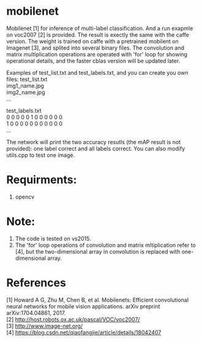 # mobilenet
Mobilenet [1] for inference of multi-label classification. And a run exapmle on voc2007 [2] is provided. The result is exectly the same with the caffe version. The weight is trained on caffe with a pretrained mobilent on Imagenet [3], and splited into several binary files. The convolution and matrix multiplication operations are operated with 'for' loop for showing operational details, and the faster cblas version will be updated later.

Examples of test_list.txt and test_labels.txt, and you can create you own files:
test_list.txt  
img1_name.jpg</br>
img2_name.jpg</br>
...

test_labels.txt  
0 0 0 0 0 1 0 0 0 0 0 0   
1 0 0 0 0 0 0 0 0 0 0 0  
...

The network will print the two accuracy resutls (the mAP result is not provided): one label correct and all labels correct. You can also modify utils.cpp to test one image.

# Requirments:
1. opencv

# Note:
1. The code is tested on vs2015.      
2. The 'for' loop operations of convolution and matrix mltiplication refer to [4], but the two-dimensional array in convolution is replaced with one-dimensional array.

# References
[1] Howard A G, Zhu M, Chen B, et al. Mobilenets: Efficient convolutional neural networks for mobile vision applications. arXiv preprint arXiv:1704.04861, 2017.   
[2] http://host.robots.ox.ac.uk/pascal/VOC/voc2007/  
[3] http://www.image-net.org/  
[4] https://blog.csdn.net/qiaofangjie/article/details/18042407